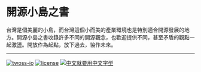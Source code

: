 # 開源小島之書

台灣是個美麗的小島，而台灣這個小而美的產業環境也是特別適合開源發展的地方。開源小島之書收錄許多不同的開源觀念，也歡迎提供不同，甚至矛盾的觀點一起激盪。開放作為起點，放下過去，協作未來。

---
[![twoss-io](https://img.shields.io/badge/臺灣開源軟體協作工坊-TWOSS-orange.svg)](https://twoss.io/)
[![license](https://img.shields.io/github/license/twoss-io/open-island.svg)](https://github.com/twoss-io/open-island/blob/master/LICENSE)
[![中文就要用中文字型](https://ycku.github.io/gitbook-plugin-notocjk/assets/notocjk.svg)](https://plugins.gitbook.com/plugin/notocjk)

